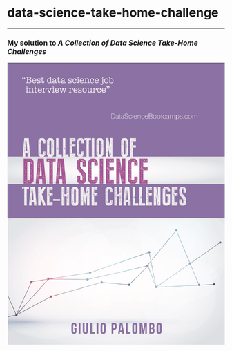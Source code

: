 # data-science-take-home-challenge

---

### My solution to *A Collection of Data Science Take-Home Challenges*

![take home challenges](./takehome_challenges.jpg)